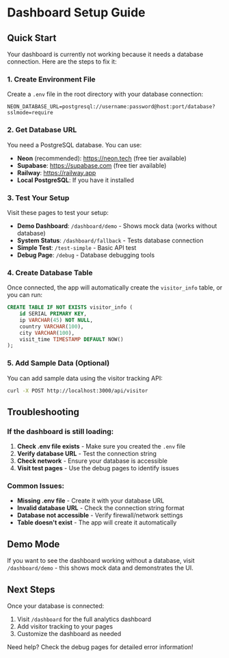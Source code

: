 # Dashboard Setup Guide

## Quick Start

Your dashboard is currently not working because it needs a database connection. Here are the steps to fix it:

### 1. Create Environment File

Create a `.env` file in the root directory with your database connection:

```env
NEON_DATABASE_URL=postgresql://username:password@host:port/database?sslmode=require
```

### 2. Get Database URL

You need a PostgreSQL database. You can use:
- **Neon** (recommended): https://neon.tech (free tier available)
- **Supabase**: https://supabase.com (free tier available)
- **Railway**: https://railway.app
- **Local PostgreSQL**: If you have it installed

### 3. Test Your Setup

Visit these pages to test your setup:

- **Demo Dashboard**: `/dashboard/demo` - Shows mock data (works without database)
- **System Status**: `/dashboard/fallback` - Tests database connection
- **Simple Test**: `/test-simple` - Basic API test
- **Debug Page**: `/debug` - Database debugging tools

### 4. Create Database Table

Once connected, the app will automatically create the `visitor_info` table, or you can run:

```sql
CREATE TABLE IF NOT EXISTS visitor_info (
    id SERIAL PRIMARY KEY,
    ip VARCHAR(45) NOT NULL,
    country VARCHAR(100),
    city VARCHAR(100),
    visit_time TIMESTAMP DEFAULT NOW()
);
```

### 5. Add Sample Data (Optional)

You can add sample data using the visitor tracking API:

```bash
curl -X POST http://localhost:3000/api/visitor
```

## Troubleshooting

### If the dashboard is still loading:

1. **Check .env file exists** - Make sure you created the `.env` file
2. **Verify database URL** - Test the connection string
3. **Check network** - Ensure your database is accessible
4. **Visit test pages** - Use the debug pages to identify issues

### Common Issues:

- **Missing .env file** - Create it with your database URL
- **Invalid database URL** - Check the connection string format
- **Database not accessible** - Verify firewall/network settings
- **Table doesn't exist** - The app will create it automatically

## Demo Mode

If you want to see the dashboard working without a database, visit `/dashboard/demo` - this shows mock data and demonstrates the UI.

## Next Steps

Once your database is connected:
1. Visit `/dashboard` for the full analytics dashboard
2. Add visitor tracking to your pages
3. Customize the dashboard as needed

Need help? Check the debug pages for detailed error information! 